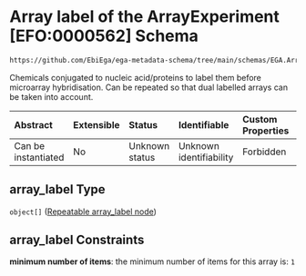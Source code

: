 # Array label of the ArrayExperiment \[EFO:0000562] Schema

```txt
https://github.com/EbiEga/ega-metadata-schema/tree/main/schemas/EGA.ArrayExperiment.json#/properties/array_label
```

Chemicals conjugated to nucleic acid/proteins to label them before microarray hybridisation. Can be repeated so that dual labelled arrays can be taken into account.

| Abstract            | Extensible | Status         | Identifiable            | Custom Properties | Additional Properties | Access Restrictions | Defined In                                                                          |
| :------------------ | :--------- | :------------- | :---------------------- | :---------------- | :-------------------- | :------------------ | :---------------------------------------------------------------------------------- |
| Can be instantiated | No         | Unknown status | Unknown identifiability | Forbidden         | Forbidden             | none                | [EGA.ArrayExperiment.json*](../out/EGA.ArrayExperiment.json "open original schema") |

## array_label Type

`object[]` ([Repeatable array_label node](ega-4-definitions-repeatable-array_label-node.md))

## array_label Constraints

**minimum number of items**: the minimum number of items for this array is: `1`
